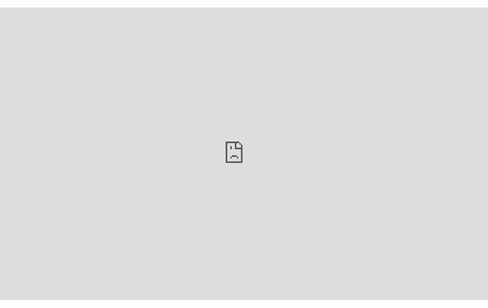 <!--- yes, this is an html page basically, but we want this to be embeded in our theme -->

<style>
#center {
    left: 50%;
    transform: translate(-50%, 0);
    position: absolute;
}
.novis {
    opacity: 0;
}
</style>

<div id="center">
    <iframe class="resizable" src="https://docs.google.com/presentation/d/e/2PACX-1vS1WOr1eJrFOce9WsK3869PTG37ps_OBb9pp8I4nO3Ak3oSx6v54-WwM3TVxscUag/embed?start=false&loop=false&delayms=60000" frameborder="0" width="1024px" height="576px" allowfullscreen="true" mozallowfullscreen="true" webkitallowfullscreen="true"></iframe>
</div>
<div class="resizable nowidth novis" style="width: 1px; height: 576px;"></div> 

<script>
function resizer() {
    const LENGTH_RATIO = 9.0/16.0;
    let width = document.body.clientWidth;
    let height = 576;

    if (width < 1024) {
        height = Math.round(width * LENGTH_RATIO);
    } else {
        width = 1024;
    }

    const collection = document.getElementsByClassName("resizable");
    for (let i = 0; i < collection.length; i++) {
        if (!collection[i].className.includes("nowidth")) {
            collection[i].style.width = width + "px";
        }
        collection[i].style.height = height + "px";
    }
}

window.addEventListener("resize", resizer);
resizer()
</script>